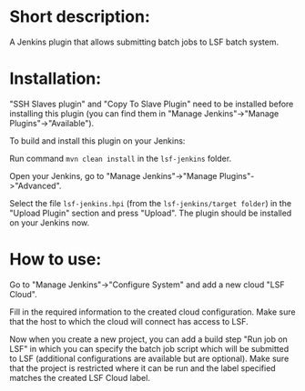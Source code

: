 # Short description:

A Jenkins plugin that allows submitting batch jobs to LSF batch system.

# Installation:

"SSH Slaves plugin" and "Copy To Slave Plugin" need to be installed before installing  this plugin (you can find them in "Manage Jenkins"->"Manage Plugins"->"Available"). 

To build and install this plugin on your Jenkins:

Run command `mvn clean install` in the `lsf-jenkins` folder.

Open your Jenkins, go to "Manage Jenkins"->"Manage Plugins"->"Advanced".

Select the file `lsf-jenkins.hpi` (from the `lsf-jenkins/target folder`) in the "Upload Plugin" section and press "Upload".
The plugin should be installed on your Jenkins now.

# How to use:

Go to "Manage Jenkins"->"Configure System" and add a new cloud "LSF Cloud".

Fill in the required information to the created cloud configuration. Make sure that the host to which the cloud will connect has access to LSF.

Now when you create a new project, you can add a build step "Run job on LSF" in which you can specify the batch job script which will be submitted to LSF (additional configurations are available but are optional). Make sure that the project is restricted where it can be run and the label specified matches the created LSF Cloud label.
